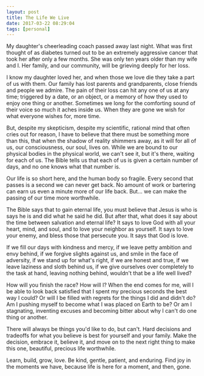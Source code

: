 ```yaml
---
layout: post
title: The Life We Live
date: 2017-03-22 08:29:04
tags: [personal]
---
```


My daughter's cheerleading coach passed away last night. What was first thought of as diabetes turned out to be an extremely aggressive cancer that took her after only a few months. She was only ten years older than my wife and I. Her family, and our community, will be grieving deeply for her loss.

I know my daughter loved her, and when those we love die they take a part of us with them. Our family has lost parents and grandparents, close friends and people we admire. The pain of their loss can hit any one of us at any time; triggered by a date, or an object, or a memory of how they used to enjoy one thing or another. Sometimes we long for the comforting sound of their voice so much it aches inside us. When they are gone we wish for what everyone wishes for, more time.

But, despite my skepticism, despite my scientific, rational mind that often cries out for reason, I have to believe that there must be something more than this, that when the shadow of reality shimmers away, as it will for all of us, our consciousness, our soul, lives on. While we are bound to our physical bodies in the physical world, we can't see it, but it's there, waiting for each of us. The Bible tells us that each of us is given a certain number of days, and no one knows what that number is. 

Our life is so short here, and the human body so fragile. Every second that passes is a second we can never get back. No amount of work or bartering can earn us even a minute more of our life back. But… we can make the passing of our time more worthwhile. 

The Bible says that to gain eternal life, you must believe that Jesus is who is says he is and did what he said he did. But after that, what does it say about the time between salvation and eternal life? It says to love God with all your heart, mind, and soul, and to love your neighbor as yourself. It says to love your enemy, and bless those that persecute you. It says that God is love. 

If we fill our days with kindness and mercy, if we leave petty ambition and envy behind, if we forgive slights against us, and smile in the face of adversity, if we stand up for what's right, if we are honest and true, if we leave laziness and sloth behind us, if we give ourselves over completely to the task at hand, leaving nothing behind, wouldn't that be a life well lived? 

How will you finish the race? How will I? When the end comes for me, will I be able to look back satisfied that I spent my precious seconds the best way I could? Or will I be filled with regrets for the things I did and didn't do? Am I pushing myself to become what I was placed on Earth to be? Or am I stagnating, inventing excuses and becoming bitter about why I can't do one thing or another. 

There will always be things you'd like to do, but can't. Hard decisions and tradeoffs for what you believe is best for yourself and your family. Make the decision, embrace it, believe it, and move on to the next right thing to make this one, beautiful, precious life worthwhile. 

Learn, build, grow, love. Be kind, gentle, patient, and enduring. Find joy in the moments we have, because life is here for a moment, and then, gone.
